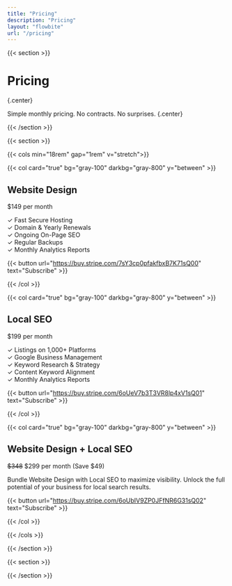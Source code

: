```yaml
---
title: "Pricing"
description: "Pricing"
layout: "flowbite"
url: "/pricing"
---
```





{{< section >}}

# Pricing
{.center}

Simple monthly pricing. No contracts. No surprises.
{.center}

{{< /section >}}


{{< section >}}

{{< cols min="18rem" gap="1rem" v="stretch">}}

{{< col card="true" bg="gray-100" darkbg="gray-800" y="between" >}}

## Website Design <br>

$149 per month


✓ Fast Secure Hosting <br> ✓ Domain & Yearly Renewals <br> ✓ Ongoing On-Page SEO <br> ✓ Regular Backups <br> ✓ Monthly Analytics Reports

{{< button url="https://buy.stripe.com/7sY3cp0pfakfbxB7K71sQ00" text="Subscribe" >}}

{{< /col >}}

{{< col card="true" bg="gray-100" darkbg="gray-800" y="between" >}}

## Local SEO

$199 per month

✓ Listings on 1,000+ Platforms <br>  ✓ Google Business Management <br> ✓ Keyword Research & Strategy <br> ✓ Content Keyword Alignment <br> ✓ Monthly Analytics Reports

{{< button url="https://buy.stripe.com/6oUeV7b3T3VR8lp4xV1sQ01" text="Subscribe" >}}

{{< /col >}}

{{< col card="true" bg="gray-100" darkbg="gray-800" y="between" >}}

## Website Design + Local SEO
~~$348~~ $299 per month (Save $49)

Bundle Website Design with Local SEO to maximize visibility. Unlock the full potential of your business for local search results.

{{< button url="https://buy.stripe.com/6oUbIV9ZP0JFfNR6G31sQ02" text="Subscribe" >}}

{{< /col >}}

{{< /cols >}}

{{< /section >}}

{{< section >}}

{{< /section >}}
